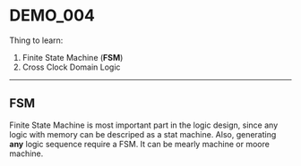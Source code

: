 # DEMO_004

Thing to learn:
1. Finite State Machine (**FSM**)
2. Cross Clock Domain Logic

---
## FSM
Finite State Machine is most important part in the logic design, since any logic with memory can be descriped as a stat machine. Also, generating **any** logic sequence require a FSM. It can be mearly machine or moore machine.
